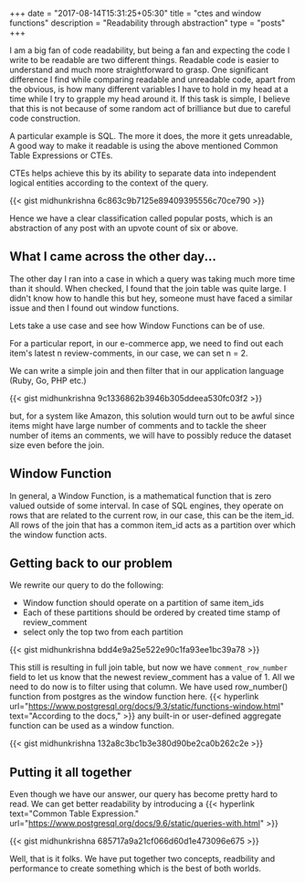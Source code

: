 +++
date = "2017-08-14T15:31:25+05:30"
title = "ctes and window functions"
description = "Readability through abstraction"
type = "posts"
+++

I am a big fan of code readability, but being a fan and expecting the code I write to be readable are two different things. Readable code is easier to understand and much more straightforward to grasp. One significant difference I find while comparing readable and unreadable code, apart from the obvious, is how many different variables I have to hold in my head at a time while I try to grapple my head around it. If this task is simple, I believe that this is not because of some random act of brilliance but due to careful code construction.

A particular example is SQL. The more it does, the more it gets unreadable, A good way to make it readable is using the above mentioned Common Table Expressions or CTEs.

CTEs helps achieve this by its ability to separate data into independent logical entities according to the context of the query.

{{< gist midhunkrishna 6c863c9b7125e89409395556c70ce790 >}}

Hence we have a clear classification called popular posts, which is an abstraction of any post with an upvote count of six or above.



## What I came across the other day...

The other day I ran into a case in which a query was taking much more time than it should. When checked, I found that the join table was quite large. I didn't know how to handle this but hey, someone must have faced a similar issue and then I found out window functions.

Lets take a use case and see how Window Functions can be of use.

For a particular report, in our e-commerce app, we need to find out each item's latest n review-comments, in our case, we can set n = 2.

We can write a simple join and then filter that in our application language (Ruby, Go, PHP etc.)

{{< gist midhunkrishna 9c1336862b3946b305ddeea530fc03f2 >}}

but, for a system like Amazon, this solution would turn out to be awful since items might have large number of comments and to tackle the sheer number of items an comments, we will have to possibly reduce the dataset size even before the join.

## Window Function

In general, a Window Function, is a mathematical function that is zero valued outside of some interval. In case of SQL engines, they operate on rows that are related to the current row, in our case, this can be the item_id. All rows of the join that has a common item_id acts as a partition over which the window function acts.

## Getting back to our problem

We rewrite our query to do the following:

 * Window function should operate on a partition of same item_ids
 * Each of these partitions should be ordered by created time stamp of review_comment
 * select only the top two from each partition


{{< gist midhunkrishna bdd4e9a25e522e90c1fa93ee1bc39a78 >}}


This still is resulting in full join table, but now we have `comment_row_number` field to let us know that the newest review_comment has a value of 1. All we need to do now is to filter using that column. We have used row_number() function from postgres as the window function here. {{< hyperlink url="https://www.postgresql.org/docs/9.3/static/functions-window.html" text="According to the docs," >}} any built-in or user-defined aggregate function can be used as a window function.


{{< gist midhunkrishna 132a8c3bc1b3e380d90be2ca0b262c2e >}}


## Putting it all together

Even though we have our answer, our query has become pretty hard to read. We can get better readability by introducing a {{< hyperlink text="Common Table Expression." url="https://www.postgresql.org/docs/9.6/static/queries-with.html" >}}

{{< gist midhunkrishna 685717a9a21cf066d60d1e473096e675 >}}


Well, that is it folks. We have put together two concepts, readbility and performance to create something which is the best of both worlds.
